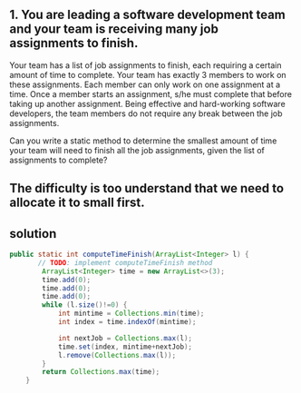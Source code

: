 ## 1. You are leading a software development team and your team is receiving many job assignments to finish.

Your team has a list of job assignments to finish, each requiring a certain amount of time to complete. Your team has exactly 3 members to work on these assignments. Each member can only work on one assignment at a time.  Once a member starts an assignment, s/he must complete that before taking up another assignment. Being effective and hard-working software developers, the team members do not require any break between the job assignments.
 
Can you write a static method to determine the smallest amount of time your team will need to finish all the job assignments, given the list of assignments to complete? 

## The difficulty is too understand that we need to allocate it to small first.
## solution 
```java
public static int computeTimeFinish(ArrayList<Integer> l) {
       // TODO: implement computeTimeFinish method
        ArrayList<Integer> time = new ArrayList<>(3);
        time.add(0);
        time.add(0);
        time.add(0);
        while (l.size()!=0) {
            int mintime = Collections.min(time);
            int index = time.indexOf(mintime);

            int nextJob = Collections.max(l);
            time.set(index, mintime+nextJob);
            l.remove(Collections.max(l));
        }
        return Collections.max(time);
    }
```